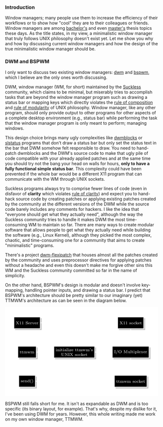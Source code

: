 ### Introduction

Window managers; many people use them to increase the efficiency of their workflows or to show how "cool" they are to their colleagues or friends. Window managers are among [bachelor's](https://www.cs.ru.nl/bachelors-theses/2019/Max_van_Deurzen___4581903___The_anatomy_of_the_modern_window_manager_-_a_case_study_for_X_in_an_Agile_manner.pdf) and even [master's](https://dspace.cvut.cz/bitstream/handle/10467/87816/F8-DP-2020-Bina-Jan-thesis.pdf?sequence=-1&isAllowed=y) thesis topics these days. As the title states, in my view, a minimalistic window manager that truly follows UNIX philosophy doesn't exist yet. Let me show you why and how by discussing current window managers and how the design of the true minimalistic window manager should be.

### DWM and BSPWM

I only want to discuss two existing window managers: [dwm](https://dwm.suckless.org/) and [bspwm](https://github.com/baskerville/bspwm), which I believe are the only ones worth discussing.

DWM, window manager (WM, for short) maintained by the [Suckless](https://suckless.org/philosophy/) community, which claims to be minimal, but miserably tries to accomplish tasks that are beyond the window manager program such as drawing a status bar or mapping keys which directly violates the [rule of composition](https://homepage.cs.uri.edu/~thenry/resources/unix_art/ch01s06.html#id2877684) and [rule of modularity](https://homepage.cs.uri.edu/~thenry/resources/unix_art/ch01s06.html#id2877537) of UNIX philosophy. Window manager, like any other program, should only provide output to other programs for other aspects of a complete desktop environment (e.g., status bar) while performing the task that the window manager program is only meant to perform; managing windows.

This design choice brings many ugly complexities like [dwmblocks]() or [slstatus]() programs that don't draw a status bar but only set the status text in the bar that DWM somehow felt responsible to draw. You need to hand-patch dwmblocks and the DWM's source code to make that ugly pile of code compatible with your already applied patches and at the same time you should try not the bang your head on walls for hours, **only to have a fully functional simple status bar**. This complexity could have been prevented if the whole bar would be a different X11 program that can communicate with the WM through UNIX sockets.

Suckless programs always try to comprise fewer lines of code (even in disfavor of **clarity** which violates [rule of clarity](https://homepage.cs.uri.edu/~thenry/resources/unix_art/ch01s06.html#id2877610)) and expect you to hand-hack source code by creating patches or applying existing patches created by the community at the different versions of the DWM while the source code barely includes any comments for hackers. I like the idea that "everyone should get what they actually need", although the way the Suckless community tries to handle it makes DWM the most time-consuming WM to maintain so far. There are many ways to create modular software that allows people to get what they actually need while building the software (e.g., Linux Kernel), although they picked the most complex, chaotic, and time-consuming one for a community that aims to create "minimalistic" programs.

There's a project [dwm-flexipatch](https://github.com/bakkeby/dwm-flexipatch) that houses almost all the patches created by the community and uses preprocessor directives for applying patches without a headache and even this doesn't make me forgive other sins this WM and the Suckless community committed so far in the name of simplicity.

On the other hand, BSPWM's design is modular and doesn't involve key-mapping, handling pointer inputs, and drawing a status bar. I predict that BSPWM's architecture should be pretty similar to our imaginary (yet) TTMWM's architecture as can be seen in the diagram below.

![Architecture of ttmwm](../pix/ttmwm.png)

BSPWM still falls short for me. It isn't as expandable as DWM and is too specific (its binary layout, for example). That's why, despite my dislike for it, I've been using DWM for years. However, this whole writing made me work on my own window manager, TTMWM.
